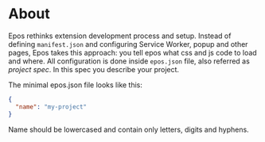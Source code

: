 # About

Epos rethinks extension development process and setup. Instead of defining `manifest.json` and configuring Service Worker, popup and other pages, Epos takes this approach: you tell epos what css and js code to load and where. All configuration is done inside `epos.json` file, also referred as _project spec_. In this spec you describe your project.

The minimal epos.json file looks like this:

```json
{
  "name": "my-project"
}
```

Name should be lowercased and contain only letters, digits and hyphens.
